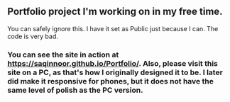 ## Portfolio project I'm working on in my free time.
You can safely ignore this. I have it set as Public just because I can. The code is very bad.
### You can see the site in action at https://saqinnoor.github.io/Portfolio/. Also, please visit this site on a PC, as that's how I originally designed it to be. I later did make it responsive for phones, but it does not have the same level of polish as the PC version.
